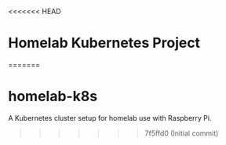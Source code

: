 <<<<<<< HEAD
# Homelab Kubernetes Project
=======
# homelab-k8s
A Kubernetes cluster setup for homelab use with Raspberry Pi.
>>>>>>> 7f5ffd0 (Initial commit)
